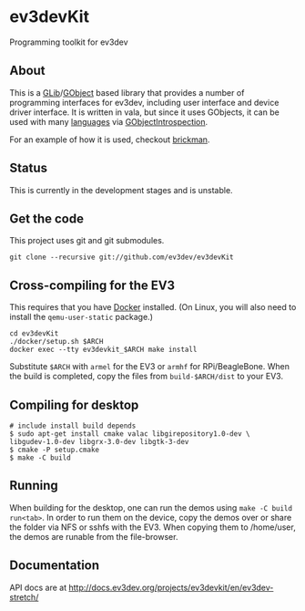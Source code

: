 # ev3devKit

Programming toolkit for ev3dev

## About

This is a [GLib]/[GObject] based library that provides a number of programming
interfaces for ev3dev, including user interface and device driver interface.
It is written in vala, but since it uses GObjects, it can be used with many
[languages] via [GObjectIntrospection].

For an example of how it is used, checkout [brickman].

## Status

This is currently in the development stages and is unstable.


## Get the code

This project uses git and git submodules.

    git clone --recursive git://github.com/ev3dev/ev3devKit


## Cross-compiling for the EV3

This requires that you have [Docker](https://www.docker.com) installed. (On
Linux, you will also need to install the `qemu-user-static` package.)

    cd ev3devKit
    ./docker/setup.sh $ARCH
    docker exec --tty ev3devkit_$ARCH make install

Substitute `$ARCH` with `armel` for the EV3 or `armhf` for RPi/BeagleBone.
When the build is completed, copy the files from `build-$ARCH/dist` to your EV3.


## Compiling for desktop

    # include install build depends
    $ sudo apt-get install cmake valac libgirepository1.0-dev \
    libgudev-1.0-dev libgrx-3.0-dev libgtk-3-dev
    $ cmake -P setup.cmake
    $ make -C build


## Running

When building for the desktop, one can run the demos using `make -C build run<tab>`. In
order to run them on the device, copy the demos over or share the folder via NFS
or sshfs with the EV3. When copying them to /home/user, the demos are runable
from the file-browser.

## Documentation
API docs are at http://docs.ev3dev.org/projects/ev3devkit/en/ev3dev-stretch/

[GLib]: https://developer.gnome.org/glib/stable/index.html
[GObject]: https://developer.gnome.org/gobject/stable/index.html
[languages]: https://wiki.gnome.org/Projects/GObjectIntrospection/Users
[GObjectIntrospection]: https://wiki.gnome.org/Projects/GObjectIntrospection
[brickman]: https://github.com/ev3dev/brickman
[brickstrap]: https://github.com/ev3dev/ev3dev/wiki/Using-brickstrap-to-cross-compile-and-debug


